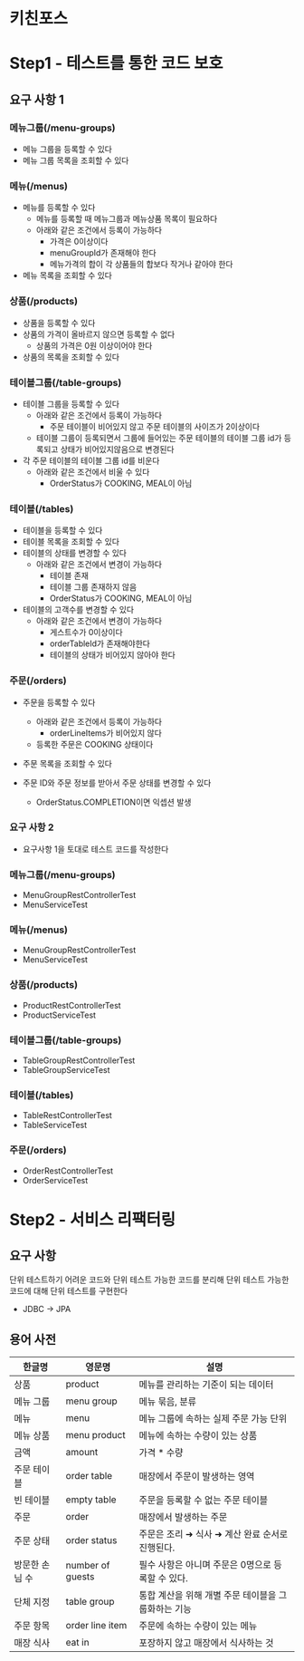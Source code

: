 # 키친포스

# Step1 - 테스트를 통한 코드 보호 
## 요구 사항 1
### 메뉴그룹(/menu-groups)
* 메뉴 그룹을 등록할 수 있다
* 메뉴 그룹 목록을 조회할 수 있다

### 메뉴(/menus)
* 메뉴를 등록할 수 있다
    * 메뉴를 등록할 때 메뉴그룹과 메뉴상품 목록이 필요하다 
    * 아래와 같은 조건에서 등록이 가능하다
        * 가격은 0이상이다
        * menuGroupId가 존재해야 한다
        * 메뉴가격의 합이 각 상품들의 합보다 작거나 같아야 한다
* 메뉴 목록을 조회할 수 있다

### 상품(/products)
* 상품을 등록할 수 있다
* 상품의 가격이 올바르지 않으면 등록할 수 없다
    * 상품의 가격은 0원 이상이어야 한다 
* 상품의 목록을 조회할 수 있다
                   
### 테이블그룹(/table-groups)
* 테이블 그룹을 등록할 수 있다 
    * 아래와 같은 조건에서 등록이 가능하다
        * 주문 테이블이 비어있지 않고 주문 테이블의 사이즈가 2이상이다
    * 테이블 그룹이 등록되면서 그룹에 들어있는 주문 테이블의 테이블 그룹 id가 등록되고 상태가 비어있지않음으로 변경된다
* 각 주문 테이블의 테이블 그룹 id를 비운다
    * 아래와 같은 조건에서 비울 수 있다
        * OrderStatus가 COOKING, MEAL이 아님

### 테이블(/tables)
* 테이블을 등록할 수 있다
* 테이블 목록을 조회할 수 있다
* 테이블의 상태를 변경할 수 있다
    * 아래와 같은 조건에서 변경이 가능하다
        * 테이블 존재
        * 테이블 그룹 존재하지 않음 
        * OrderStatus가 COOKING, MEAL이 아님
* 테이블의 고객수를 변경할 수 있다
    * 아래와 같은 조건에서 변경이 가능하다
        * 게스트수가 0이상이다
        * orderTableId가 존재해야한다
        * 테이블의 상태가 비어있지 않아야 한다

### 주문(/orders)
* 주문을 등록할 수 있다
    * 아래와 같은 조건에서 등록이 가능하다
        * orderLineItems가 비어있지 않다
    * 등록한 주문은 COOKING 상태이다
            
* 주문 목록을 조회할 수 있다
* 주문 ID와 주문 정보를 받아서 주문 상태를 변경할 수 있다
    * OrderStatus.COMPLETION이면 익셉션 발생


### 요구 사항 2
* 요구사항 1을 토대로 테스트 코드를 작성한다
### 메뉴그룹(/menu-groups)
* MenuGroupRestControllerTest
* MenuServiceTest

### 메뉴(/menus)
* MenuGroupRestControllerTest
* MenuServiceTest

### 상품(/products)
* ProductRestControllerTest
* ProductServiceTest 
    
### 테이블그룹(/table-groups)    
* TableGroupRestControllerTest
* TableGroupServiceTest

### 테이블(/tables)
* TableRestControllerTest
* TableServiceTest

### 주문(/orders)
* OrderRestControllerTest
* OrderServiceTest

# Step2 - 서비스 리팩터링
## 요구 사항
단위 테스트하기 어려운 코드와 단위 테스트 가능한 코드를 분리해 단위 테스트 가능한 코드에 대해 단위 테스트를 구현한다
* JDBC -> JPA


## 용어 사전

| 한글명 | 영문명 | 설명 |
| --- | --- | --- |
| 상품 | product | 메뉴를 관리하는 기준이 되는 데이터 |
| 메뉴 그룹 | menu group | 메뉴 묶음, 분류 |
| 메뉴 | menu | 메뉴 그룹에 속하는 실제 주문 가능 단위 |
| 메뉴 상품 | menu product | 메뉴에 속하는 수량이 있는 상품 |
| 금액 | amount | 가격 * 수량 |
| 주문 테이블 | order table | 매장에서 주문이 발생하는 영역 |
| 빈 테이블 | empty table | 주문을 등록할 수 없는 주문 테이블 |
| 주문 | order | 매장에서 발생하는 주문 |
| 주문 상태 | order status | 주문은 조리 ➜ 식사 ➜ 계산 완료 순서로 진행된다. |
| 방문한 손님 수 | number of guests | 필수 사항은 아니며 주문은 0명으로 등록할 수 있다. |
| 단체 지정 | table group | 통합 계산을 위해 개별 주문 테이블을 그룹화하는 기능 |
| 주문 항목 | order line item | 주문에 속하는 수량이 있는 메뉴 |
| 매장 식사 | eat in | 포장하지 않고 매장에서 식사하는 것 |
